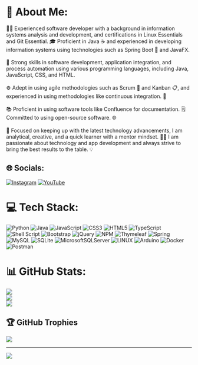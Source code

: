 # 💫 About Me:
👨‍💻 Experienced software developer with a background in information systems analysis and development, and certifications in Linux Essentials and Git Essential. 🎓 Proficient in Java ☕️ and experienced in developing information systems using technologies such as Spring Boot 🍃 and JavaFX. <br><br>🔧 Strong skills in software development, application integration, and process automation using various programming languages, including Java, JavaScript, CSS, and HTML. <br><br>⚙️ Adept in using agile methodologies such as Scrum 🔄 and Kanban 📋, and experienced in using methodologies like continuous integration. 🔄 <br><br>📚 Proficient in using software tools like Confluence for documentation. 🗒️ Committed to using open-source software. 🌐<br><br>🚀 Focused on keeping up with the latest technology advancements, I am analytical, creative, and a quick learner with a mentor mindset. 👨‍🏫 I am passionate about technology and app development and always strive to bring the best results to the table. 💡


## 🌐 Socials:
[![Instagram](https://img.shields.io/badge/Instagram-%23E4405F.svg?logo=Instagram&logoColor=white)](https://instagram.com/aariaz_) [![YouTube](https://img.shields.io/badge/YouTube-%23FF0000.svg?logo=YouTube&logoColor=white)](https://youtube.com/@Ariaz_) 

# 💻 Tech Stack:
![Python](https://img.shields.io/badge/python-3670A0?style=flat&logo=python&logoColor=ffdd54) ![Java](https://img.shields.io/badge/java-%23ED8B00.svg?style=flat&logo=java&logoColor=white) ![JavaScript](https://img.shields.io/badge/javascript-%23323330.svg?style=flat&logo=javascript&logoColor=%23F7DF1E) ![CSS3](https://img.shields.io/badge/css3-%231572B6.svg?style=flat&logo=css3&logoColor=white) ![HTML5](https://img.shields.io/badge/html5-%23E34F26.svg?style=flat&logo=html5&logoColor=white) ![TypeScript](https://img.shields.io/badge/typescript-%23007ACC.svg?style=flat&logo=typescript&logoColor=white) ![Shell Script](https://img.shields.io/badge/shell_script-%23121011.svg?style=flat&logo=gnu-bash&logoColor=white) ![Bootstrap](https://img.shields.io/badge/bootstrap-%23563D7C.svg?style=flat&logo=bootstrap&logoColor=white) ![jQuery](https://img.shields.io/badge/jquery-%230769AD.svg?style=flat&logo=jquery&logoColor=white) ![NPM](https://img.shields.io/badge/NPM-%23000000.svg?style=flat&logo=npm&logoColor=white) ![Thymeleaf](https://img.shields.io/badge/Thymeleaf-%23005C0F.svg?style=flat&logo=Thymeleaf&logoColor=white) ![Spring](https://img.shields.io/badge/spring-%236DB33F.svg?style=flat&logo=spring&logoColor=white) ![MySQL](https://img.shields.io/badge/mysql-%2300f.svg?style=flat&logo=mysql&logoColor=white) ![SQLite](https://img.shields.io/badge/sqlite-%2307405e.svg?style=flat&logo=sqlite&logoColor=white) ![MicrosoftSQLServer](https://img.shields.io/badge/Microsoft%20SQL%20Sever-CC2927?style=flat&logo=microsoft%20sql%20server&logoColor=white) ![LINUX](https://img.shields.io/badge/Linux-FCC624?style=flat&logo=linux&logoColor=black) ![Arduino](https://img.shields.io/badge/-Arduino-00979D?style=flat&logo=Arduino&logoColor=white) ![Docker](https://img.shields.io/badge/docker-%230db7ed.svg?style=flat&logo=docker&logoColor=white) ![Postman](https://img.shields.io/badge/Postman-FF6C37?style=flat&logo=postman&logoColor=white)
# 📊 GitHub Stats:
![](https://github-readme-stats.vercel.app/api?username=Aariazp&theme=swift&hide_border=false&include_all_commits=false&count_private=false)<br/>
![](https://github-readme-streak-stats.herokuapp.com/?user=Aariazp&theme=swift&hide_border=false)<br/>
![](https://github-readme-stats.vercel.app/api/top-langs/?username=Aariazp&theme=swift&hide_border=false&include_all_commits=false&count_private=false&layout=compact)

## 🏆 GitHub Trophies
![](https://github-profile-trophy.vercel.app/?username=Aariazp&theme=onedark&no-frame=false&no-bg=true&margin-w=4)

---
[![](https://visitcount.itsvg.in/api?id=Aariazp&icon=2&color=12)](https://visitcount.itsvg.in)

<!-- Proudly created with GPRM ( https://gprm.itsvg.in ) -->
